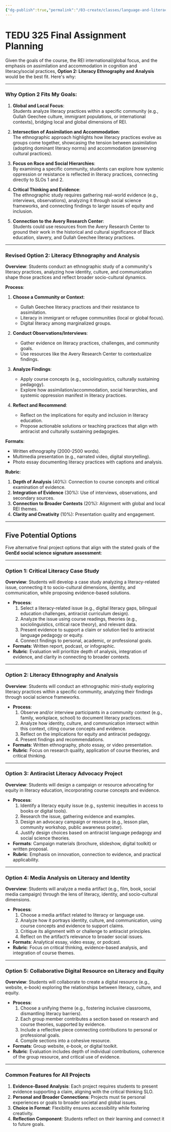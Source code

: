 ```yaml
---
{"dg-publish":true,"permalink":"/03-create/classes/language-and-literacy/tedu-325-final-assignment-planning/","title":"TEDU 325 Final Assignment Options"}
---
```



# TEDU 325 Final Assignment Planning

Given the goals of the course, the REI international/global focus, and the emphasis on assimilation and accommodation in cognition and literacy/social practices, **Option 2: Literacy Ethnography and Analysis** would be the best fit. Here's why:

---

### **Why Option 2 Fits My Goals**:

1. **Global and Local Focus**:  
    Students analyze literacy practices within a specific community (e.g., Gullah Geechee culture, immigrant populations, or international contexts), bridging local and global dimensions of REI.
    
2. **Intersection of Assimilation and Accommodation**:  
    The ethnographic approach highlights how literacy practices evolve as groups come together, showcasing the tension between assimilation (adopting dominant literacy norms) and accommodation (preserving cultural practices).
    
3. **Focus on Race and Social Hierarchies**:  
    By examining a specific community, students can explore how systemic oppression or resistance is reflected in literacy practices, connecting directly to SLOs 1 and 2.
    
4. **Critical Thinking and Evidence**:  
    The ethnographic study requires gathering real-world evidence (e.g., interviews, observations), analyzing it through social science frameworks, and connecting findings to larger issues of equity and inclusion.
    
5. **Connection to the Avery Research Center**:  
    Students could use resources from the Avery Research Center to ground their work in the historical and cultural significance of Black education, slavery, and Gullah Geechee literacy practices.
    

---

### **Revised Option 2: Literacy Ethnography and Analysis**

**Overview**: Students conduct an ethnographic study of a community's literacy practices, analyzing how identity, culture, and communication shape those practices and reflect broader socio-cultural dynamics.

**Process**:

1. **Choose a Community or Context**:
    
    - Gullah Geechee literacy practices and their resistance to assimilation.
    - Literacy in immigrant or refugee communities (local or global focus).
    - Digital literacy among marginalized groups.
2. **Conduct Observations/Interviews**:
    
    - Gather evidence on literacy practices, challenges, and community goals.
    - Use resources like the Avery Research Center to contextualize findings.
3. **Analyze Findings**:
    
    - Apply course concepts (e.g., sociolinguistics, culturally sustaining pedagogy).
    - Explore how assimilation/accommodation, social hierarchies, and systemic oppression manifest in literacy practices.
4. **Reflect and Recommend**:
    
    - Reflect on the implications for equity and inclusion in literacy education.
    - Propose actionable solutions or teaching practices that align with antiracist and culturally sustaining pedagogies.

**Formats**:

- Written ethnography (2000-2500 words).
- Multimedia presentation (e.g., narrated video, digital storytelling).
- Photo essay documenting literacy practices with captions and analysis.

**Rubric**:

1. **Depth of Analysis** (40%): Connection to course concepts and critical examination of evidence.
2. **Integration of Evidence** (30%): Use of interviews, observations, and secondary sources.
3. **Connection to Broader Contexts** (20%): Alignment with global and local REI themes.
4. **Clarity and Creativity** (10%): Presentation quality and engagement.

---

## Five Potential Options

Five alternative final project options that align with the stated goals of the **GenEd social science signature assessment**:

---

### **Option 1: Critical Literacy Case Study**

**Overview**: Students will develop a case study analyzing a literacy-related issue, connecting it to socio-cultural dimensions, identity, and communication, while proposing evidence-based solutions.

- **Process**:
    1. Select a literacy-related issue (e.g., digital literacy gaps, bilingual education challenges, antiracist curriculum design).
    2. Analyze the issue using course readings, theories (e.g., sociolinguistics, critical race theory), and relevant data.
    3. Present evidence to support a claim or solution tied to antiracist language pedagogy or equity.
    4. Connect findings to personal, academic, or professional goals.
- **Formats**: Written report, podcast, or infographic.
- **Rubric**: Evaluation will prioritize depth of analysis, integration of evidence, and clarity in connecting to broader contexts.

---

### **Option 2: Literacy Ethnography and Analysis**

**Overview**: Students will conduct an ethnographic mini-study exploring literacy practices within a specific community, analyzing their findings through social science frameworks.

- **Process**:
    1. Observe and/or interview participants in a community context (e.g., family, workplace, school) to document literacy practices.
    2. Analyze how identity, culture, and communication intersect within this context, citing course concepts and evidence.
    3. Reflect on the implications for equity and antiracist pedagogy.
    4. Present findings and recommendations.
- **Formats**: Written ethnography, photo essay, or video presentation.
- **Rubric**: Focus on research quality, application of course theories, and critical thinking.

---

### **Option 3: Antiracist Literacy Advocacy Project**

**Overview**: Students will design a campaign or resource advocating for equity in literacy education, incorporating course concepts and evidence.

- **Process**:
    1. Identify a literacy equity issue (e.g., systemic inequities in access to books or digital tools).
    2. Research the issue, gathering evidence and examples.
    3. Design an advocacy campaign or resource (e.g., lesson plan, community workshop, public awareness poster).
    4. Justify design choices based on antiracist language pedagogy and social science theories.
- **Formats**: Campaign materials (brochure, slideshow, digital toolkit) or written proposal.
- **Rubric**: Emphasis on innovation, connection to evidence, and practical applicability.

---

### **Option 4: Media Analysis on Literacy and Identity**

**Overview**: Students will analyze a media artifact (e.g., film, book, social media campaign) through the lens of literacy, identity, and socio-cultural dimensions.

- **Process**:
    1. Choose a media artifact related to literacy or language use.
    2. Analyze how it portrays identity, culture, and communication, using course concepts and evidence to support claims.
    3. Critique its alignment with or challenge to antiracist principles.
    4. Reflect on the artifact’s relevance to broader social issues.
- **Formats**: Analytical essay, video essay, or podcast.
- **Rubric**: Focus on critical thinking, evidence-based analysis, and integration of course themes.

---

### **Option 5: Collaborative Digital Resource on Literacy and Equity**

**Overview**: Students will collaborate to create a digital resource (e.g., website, e-book) exploring the relationships between literacy, culture, and equity.

- **Process**:
    1. Choose a unifying theme (e.g., fostering inclusive classrooms, dismantling literacy barriers).
    2. Each group member contributes a section based on research and course theories, supported by evidence.
    3. Include a reflective piece connecting contributions to personal or professional goals.
    4. Compile sections into a cohesive resource.
- **Formats**: Group website, e-book, or digital toolkit.
- **Rubric**: Evaluation includes depth of individual contributions, coherence of the group resource, and critical use of evidence.

---

### **Common Features for All Projects**

1. **Evidence-Based Analysis**: Each project requires students to present evidence supporting a claim, aligning with the critical thinking SLO.
2. **Personal and Broader Connections**: Projects must tie personal experiences or goals to broader societal and global issues.
3. **Choice in Format**: Flexibility ensures accessibility while fostering creativity.
4. **Reflection Component**: Students reflect on their learning and connect it to future goals.

